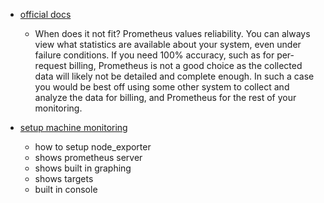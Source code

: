 - [official docs](https://prometheus.io/docs/introduction/overview/)
  - When does it not fit? Prometheus values reliability. You can always view what statistics are available about your system, even under failure conditions. If you need 100% accuracy, such as for per-request billing, Prometheus is not a good choice as the collected data will likely not be detailed and complete enough. In such a case you would be best off using some other system to collect and analyze the data for billing, and Prometheus for the rest of your monitoring.

- [setup machine monitoring](https://www.youtube.com/watch?v=WUkNnY65htQ)
   - how to setup node_exporter
   - shows prometheus server 
   - shows built in graphing
   - shows targets
   - built in console
